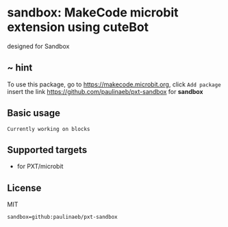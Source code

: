 # sandbox: MakeCode microbit extension using cuteBot
designed for Sandbox

## ~ hint

To use this package, go to https://makecode.microbit.org, click ``Add package`` insert the link https://github.com/paulinaeb/pxt-sandbox for **sandbox**

## Basic usage
```
Currently working on blocks
```

## Supported targets

* for PXT/microbit

## License

MIT

```package
sandbox=github:paulinaeb/pxt-sandbox
```